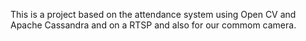 This is a project based on the attendance system using Open CV and Apache Cassandra and on a RTSP and also for our commom camera.
